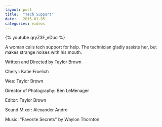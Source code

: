 ```yaml
---
layout: post
title:  "Tech Support"
date:   2015-01-05
categories: videos
---
```


{% youtube qryZ3F_eDuo %}

A woman calls tech support for help. The technician gladly assists her, but makes strange noises with his mouth.

Written and Directed by Taylor Brown

Cheryl: Katie Froelich

Wes: Taylor Brown

Director of Photography: Ben LeMenager

Editor: Taylor Brown

Sound Mixer: Alexander Andro

Music: "Favorite Secrets" by Waylon Thornton